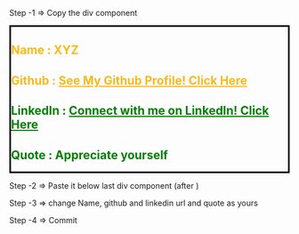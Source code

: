 Step -1 => Copy the div component


<div style="border: solid; color:black">
 <h2 style="color: #FBB917;">Name   : XYZ</h2>
 <h2 style="color: #FBB917;">Github : <a style="color: #FBB917;" href="https://github.com/usernamehacktoberfest">See My Github Profile! Click Here</a></h2>
 <h2 style="color: green;">LinkedIn : <a style="color: green;" href="https://www.linkedin.com/in/kannu-priya-4a38b0157/">Connect with me on LinkedIn! Click Here</a></h2>
 <h2 style="color: green;">Quote    : Appreciate yourself</h2>
 </div>
 
 
 Step -2 => Paste it below last div component (after </div>)
 
 Step -3 => change Name, github and linkedin url and quote as yours
 
 Step -4 => Commit 
 
 

